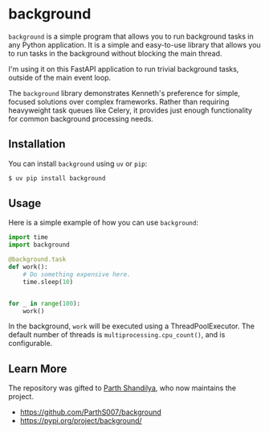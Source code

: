 # background

`background` is a simple program that allows you to run background tasks
in any Python application. It is a simple and easy-to-use library that
allows you to run tasks in the background without blocking the main
thread.

I'm using it on this FastAPI application to run trivial background tasks,
outside of the main event loop.

<span class="sidenote">The `background` library demonstrates Kenneth's preference for simple, focused solutions over complex frameworks. Rather than requiring heavyweight task queues like Celery, it provides just enough functionality for common background processing needs.</span>


## Installation

You can install `background` using `uv` or `pip`:

```bash
$ uv pip install background
```

## Usage

Here is a simple example of how you can use `background`:

```python
import time
import background

@background.task
def work():
    # Do something expensive here.
    time.sleep(10)


for _ in range(100):
    work()
```

In the background, `work` will be executed using a ThreadPoolExecutor. The default number of threads is `multiprocessing.cpu_count()`, and is configurable.

## Learn More

The repository was gifted to [Parth Shandilya](https://github.com/ParthS007), who now maintains the project.

- https://github.com/ParthS007/background
- https://pypi.org/project/background/
